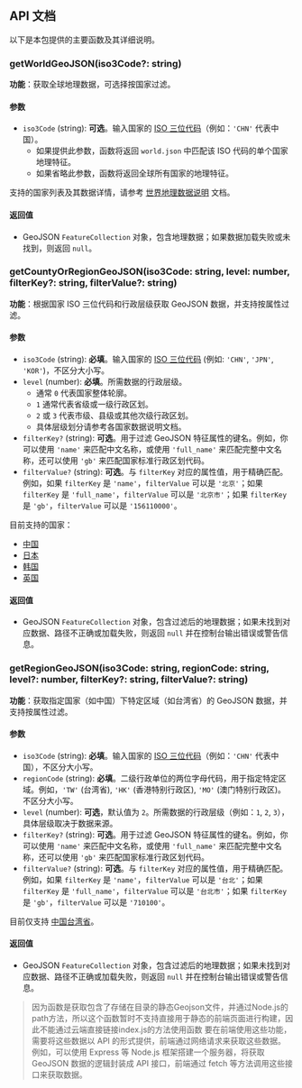 ## API 文档

以下是本包提供的主要函数及其详细说明。

### getWorldGeoJSON(iso3Code?: string)

**功能**：获取全球地理数据，可选择按国家过滤。

#### 参数

-   `iso3Code` (string): **可选**。输入国家的 [ISO 三位代码](https://www.iso.org/iso-3166-country-codes.html)（例如：`'CHN'` 代表中国）。
    -   如果提供此参数，函数将返回 `world.json` 中匹配该 ISO 代码的单个国家地理特征。
    -   如果省略此参数，函数将返回全球所有国家的地理特征。

支持的国家列表及其数据详情，请参考 [世界地理数据说明](../src/geojson/globe/README.md) 文档。

#### 返回值

- GeoJSON `FeatureCollection` 对象，包含地理数据；如果数据加载失败或未找到，则返回 `null`。

### getCountyOrRegionGeoJSON(iso3Code: string, level: number, filterKey?: string, filterValue?: string)

**功能**：根据国家 ISO 三位代码和行政层级获取 GeoJSON 数据，并支持按属性过滤。

#### 参数

-   `iso3Code` (string): **必填**。输入国家的 [ISO 三位代码](https://www.iso.org/iso-3166-country-codes.html) (例如: `'CHN'`, `'JPN'`, `'KOR'`)，不区分大小写。
-   `level` (number): **必填**。所需数据的行政层级。
    -   通常 `0` 代表国家整体轮廓。
    -   `1` 通常代表省级或一级行政区划。
    -   `2` 或 `3` 代表市级、县级或其他次级行政区划。
    -   具体层级划分请参考各国家数据说明文档。
-   `filterKey?` (string): **可选**。用于过滤 GeoJSON 特征属性的键名。例如，你可以使用 `'name'` 来匹配中文名称，或使用 `'full_name'` 来匹配完整中文名称，还可以使用 `'gb'` 来匹配国家标准行政区划代码。
-   `filterValue?` (string): **可选**。与 `filterKey` 对应的属性值，用于精确匹配。例如，如果 `filterKey` 是 `'name'`，`filterValue` 可以是 `'北京'`；如果 `filterKey` 是 `'full_name'`，`filterValue` 可以是 `'北京市'`；如果 `filterKey` 是 `'gb'`，`filterValue` 可以是 `'156110000'`。

目前支持的国家：
- [中国](../src/geojson/countries/as/chn/global/README.md)
- [日本](../src/geojson/countries/as/jpn/global/README.md)
- [韩国](../src/geojson/countries/as/kor/global/README.md)
- [英国](../src/geojson/countries/eu/gbr/global/README.md)

#### 返回值

- GeoJSON `FeatureCollection` 对象，包含过滤后的地理数据；如果未找到对应数据、路径不正确或加载失败，则返回 `null` 并在控制台输出错误或警告信息。

### getRegionGeoJSON(iso3Code: string, regionCode: string, level?: number, filterKey?: string, filterValue?: string)

**功能**：获取指定国家（如中国）下特定区域（如台湾省）的 GeoJSON 数据，并支持按属性过滤。

#### 参数

-   `iso3Code` (string): **必填**。输入国家的 [ISO 三位代码](https://www.iso.org/iso-3166-country-codes.html)（例如：`'CHN'` 代表中国），不区分大小写。
-   `regionCode` (string): **必填**。二级行政单位的两位字母代码，用于指定特定区域。例如，`'TW'` (台湾省), `'HK'` (香港特别行政区), `'MO'` (澳门特别行政区)。不区分大小写。
-   `level` (number): **可选**，默认值为 `2`。所需数据的行政层级（例如：`1`, `2`, `3`），具体层级取决于数据来源。
-   `filterKey?` (string): **可选**。用于过滤 GeoJSON 特征属性的键名。例如，你可以使用 `'name'` 来匹配中文名称，或使用 `'full_name'` 来匹配完整中文名称，还可以使用 `'gb'` 来匹配国家标准行政区划代码。
-   `filterValue?` (string): **可选**。与 `filterKey` 对应的属性值，用于精确匹配。例如，如果 `filterKey` 是 `'name'`，`filterValue` 可以是 `'台北'`；如果 `filterKey` 是 `'full_name'`，`filterValue` 可以是 `'台北市'`；如果 `filterKey` 是 `'gb'`，`filterValue` 可以是 `'710100'`。

目前仅支持 [中国台湾省](../src/geojson/countries/as/chn/region/tw/README.md#数据说明)。

#### 返回值

- GeoJSON `FeatureCollection` 对象，包含过滤后的地理数据；如果未找到对应数据、路径不正确或加载失败，则返回 `null` 并在控制台输出错误或警告信息。

>因为函数是获取包含了存储在目录的静态Geojson文件，并通过Node.js的path方法，所以这个函数暂时不支持直接用于静态的前端页面进行构建，因此不能通过云端直接链接index.js的方法使用函数
>要在前端使用这些功能，需要将这些数据以 API 的形式提供，前端通过网络请求来获取这些数据。
>例如，可以使用 Express 等 Node.js 框架搭建一个服务器，将获取 GeoJSON 数据的逻辑封装成 API 接口，前端通过 fetch 等方法调用这些接口来获取数据。